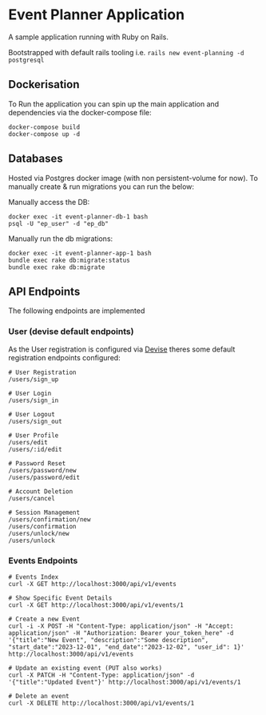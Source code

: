 # Event Planner Application

A sample application running with Ruby on Rails.

Bootstrapped with default rails tooling i.e. `rails new event-planning -d postgresql`

## Dockerisation

To Run the application you can spin up the main application and dependencies via the docker-compose file:

```
docker-compose build
docker-compose up -d
```

## Databases

Hosted via Postgres docker image (with non persistent-volume for now). To manually create & run migrations you can run the below:

Manually access the DB:

```
docker exec -it event-planner-db-1 bash
psql -U "ep_user" -d "ep_db"
```

Manually run the db migrations:

```
docker exec -it event-planner-app-1 bash
bundle exec rake db:migrate:status
bundle exec rake db:migrate
```

## API Endpoints

The following endpoints are implemented

### User (devise default endpoints)
As the User registration is configured via [Devise](https://github.com/heartcombo/devise) theres some default registration endpoints configured:

```
# User Registration
/users/sign_up

# User Login
/users/sign_in

# User Logout
/users/sign_out

# User Profile
/users/edit
/users/:id/edit

# Password Reset
/users/password/new
/users/password/edit

# Account Deletion
/users/cancel

# Session Management
/users/confirmation/new
/users/confirmation
/users/unlock/new
/users/unlock
```

### Events Endpoints
```
# Events Index
curl -X GET http://localhost:3000/api/v1/events

# Show Specific Event Details
curl -X GET http://localhost:3000/api/v1/events/1

# Create a new Event
curl -i -X POST -H "Content-Type: application/json" -H "Accept: application/json" -H "Authorization: Bearer your_token_here" -d '{"title":"New Event", "description":"Some description", "start_date":"2023-12-01", "end_date":"2023-12-02", "user_id": 1}' http://localhost:3000/api/v1/events

# Update an existing event (PUT also works)
curl -X PATCH -H "Content-Type: application/json" -d '{"title":"Updated Event"}' http://localhost:3000/api/v1/events/1

# Delete an event
curl -X DELETE http://localhost:3000/api/v1/events/1
```
